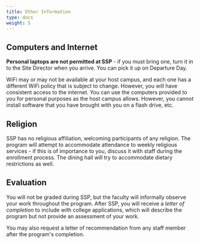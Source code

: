 ```yaml
---
title: Other Information
type: docs
weight: 5
---
```


## Computers and Internet
**Personal laptops are not permitted at SSP** - if you must bring one, turn it in to the Site Director when you arrive. You can pick it up on Departure Day.

WiFi may or may not be available at your host campus, and each one has a different WiFi policy that is subject to change. However, you will have consistent access to the internet. You can use the computers provided to you for personal purposes as the host campus allows. However, you cannot install software that you have brought with you on a flash drive, etc.

## Religion
SSP has no religious affiliation, welcoming participants of any religion. The program will attempt to accommodate attendance to weekly religious services - if this is of importance to you, discuss it with staff during the enrollment process. The dining hall will try to accommodate dietary restrictions as well.

## Evaluation
You will not be graded during SSP, but the faculty will informally observe your work throughout the program. After SSP, you will receive a *letter of completion* to include with college applications, which will describe the program but not provide an assessment of your work.

You may also request a letter of recommendation from any staff member after the program's completion. 